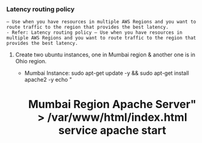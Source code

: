 ### Latency routing policy 

    – Use when you have resources in multiple AWS Regions and you want to route traffic to the region that provides the best latency.
    - Refer: Latency routing policy – Use when you have resources in multiple AWS Regions and you want to route traffic to the region that provides the best latency.
    
1. Create two ubuntu instances, one in Mumbai region & another one is in Ohio region.

    * Mumbai Instance:
         sudo apt-get update -y && sudo apt-get install apache2 -y
         echo "<center><h1>Mumbai Region Apache Server" > /var/www/html/index.html
         service apache start

